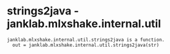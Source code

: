 # strings2java - janklab.mlxshake.internal.util

```text
janklab.mlxshake.internal.util.strings2java is a function.
  out = janklab.mlxshake.internal.util.strings2java(str)


```

